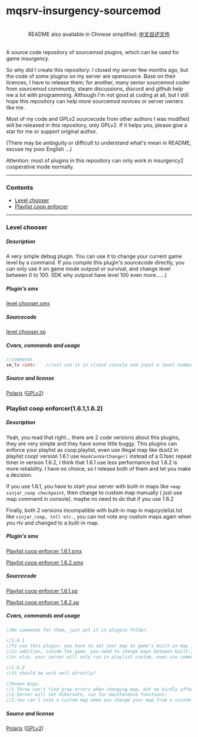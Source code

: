 # mqsrv-insurgency-sourcemod

<br>
<div align=center>
README also available in Chinese simplified: <a href="https://github.com/lamya3/mqsrv-insurgency-sourcemod-release/blob/main/README_zh_CN.md">中文自述文件</a>
</div>
<br>

A source code repository of sourcemod plugins, which can be used for game insurgency.

So why did I create this repository:  I closed my server few months ago, but the code of some plugins on my server are opensource. Base on their licences, I have to release them; for another, many senior sourcemod coder from sourcemod community, steam discussions, discord and github help me a lot with programming. Although I'm not good at coding at all, but I still hope this repository can help more sourcemod novices or server owners like me.

Most of my code and GPLv2 sourcecode from other authors I was modified will be released in this repository, only GPLv2. If it helps you, please give a star for me or support original author.

(There may be ambiguity or difficult to understand what's mean in README, excuse my poor English ...)

Attention: most of plugins in this repository can only work in insurgency2 cooperative mode normally.

---

### Contents

- [Level chooser](#level-chooser)
- [Playlist coop enforcer](#playlist-coop-enforcer161162)

---

### Level chooser

##### Description

A very simple debug plugin. You can use it to change your current game level by a command. If you compile this plugin's sourcecode directly, you can only use it on game mode outpost or survival,  and change level between 0 to 100. (IDK why outpost have level 100 even more......)

##### Plugin's smx

[level chooser.smx](https://github.com/lamya3/mqsrv-insurgency-sourcemod-release/blob/main/insurgency/addons/sourcemod/plugins/level%20chooser.smx)

##### Sourcecode

[level chooser.sp](https://github.com/lamya3/mqsrv-insurgency-sourcemod-release/blob/main/insurgency/addons/sourcemod/scripting/level%20chooser.sp)

##### Cvars, commands and usage

```c
//commands
sm_lv <int>    //Just use it in client console and input a level number to replace <int> (integer between 0 to 100)
```

##### Source and license

[Polaris](https://github.com/lamya3) ([GPLv2](https://github.com/lamya3/mqsrv-insurgency-sourcemod-release/blob/main/LICENSE))

### Playlist coop enforcer(1.6.1,1.6.2)

##### Description

Yeah, you read that right... there are 2 code versions about this plugins, they are very simple and they have some little buggy. This plugins can enforce your playlist as coop.playlist, even use illegal map like dust2 in playlist coop! version 1.6.1 use `HookConVarChange()` instead of a 0.1sec repeat timer in version 1.6.2, I think that 1.6.1 use less performance but 1.6.2 is more reliability. I have no choice, so I release both of them and let you make a decision.

If you use 1.6.1, you have to start your server with bulit-in maps like `+map sinjar_coop checkpoint`, then change to custom map manually ( just use map command in console). maybe no need to do that if you use 1.6.2

Finally, both 2 versions incompatible with bulit-in map in mapcyclelist.txt like `sinjar_coop, tell etc.`, you can not vote any custom maps again when you rtv and changed to a bulit-in map.

##### Plugin's smx

[Playlist coop enforcer 1.6.1.smx](https://github.com/lamya3/mqsrv-insurgency-sourcemod-release/blob/main/insurgency/addons/sourcemod/plugins/Playlist%20coop%20enforcer%201.6.1.smx)

[Playlist coop enforcer 1.6.2.smx](https://github.com/lamya3/mqsrv-insurgency-sourcemod-release/blob/main/insurgency/addons/sourcemod/plugins/Playlist%20coop%20enforcer%201.6.2.smx)

##### Sourcecode

[Playlist coop enforcer 1.6.1.sp](https://github.com/lamya3/mqsrv-insurgency-sourcemod-release/blob/main/insurgency/addons/sourcemod/scripting/Playlist%20coop%20enforcer%201.6.1.sp)

[Playlist coop enforcer 1.6.2.sp](https://github.com/lamya3/mqsrv-insurgency-sourcemod-release/blob/main/insurgency/addons/sourcemod/scripting/Playlist%20coop%20enforcer%201.6.2.sp)

##### Cvars, commands and usage

```c
//No commands for them, just put it in plugins folder.

//1.6.1
//To use this plugin: you have to set your map as game's built-in map in start commands, like +map tell_coop checkpoint
//in addition, inside the game, you need to change maps between built-in map and custom maps aleast once
//or else, your server will only run in playlist custom, even use command map <map name>! you have to do like mentioned above.

//1.6.2
//it should be work well directly?

//Known bugs: 
//1.Throw can't find prop errors when changing map, but no hardly affects for game and plugins functions; 
//2.Server will not hibernate, cuz for maintenance functions;
//3.You can't vote a custom map when you change your map from a custom map to built-in map last time, so you have to use custom map only in mapcyclelist.txt (but built-in map when server start).
```

##### Source and license

[Polaris](https://github.com/lamya3) ([GPLv2](https://github.com/lamya3/mqsrv-insurgency-sourcemod-release/blob/main/LICENSE))
